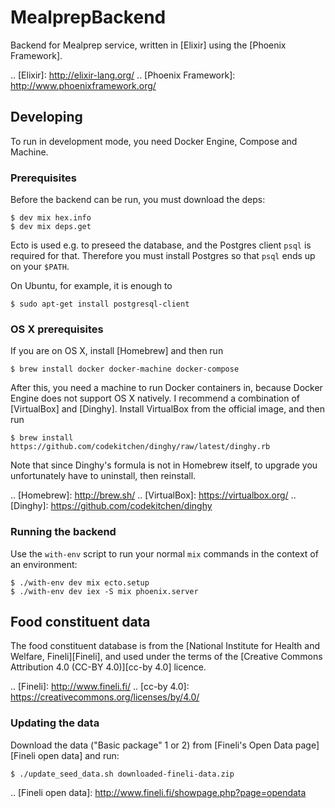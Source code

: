 # MealprepBackend #

Backend for Mealprep service, written in [Elixir] using the [Phoenix Framework].

.. [Elixir]: http://elixir-lang.org/
.. [Phoenix Framework]: http://www.phoenixframework.org/

## Developing ##

To run in development mode, you need Docker Engine, Compose and Machine.

### Prerequisites ###

Before the backend can be run, you must download the deps:

```
$ dev mix hex.info
$ dev mix deps.get
```

Ecto is used e.g. to preseed the database, and the Postgres client `psql` is required for that. Therefore you must install Postgres so that `psql` ends up on your `$PATH`.

On Ubuntu, for example, it is enough to

```
$ sudo apt-get install postgresql-client
```

### OS X prerequisites ###

If you are on OS X, install [Homebrew] and then run

```
$ brew install docker docker-machine docker-compose
```

After this, you need a machine to run Docker containers in, because Docker Engine does not support OS X natively. I recommend a combination of [VirtualBox] and [Dinghy]. Install VirtualBox from the official image, and then run

```
$ brew install https://github.com/codekitchen/dinghy/raw/latest/dinghy.rb
```

Note that since Dinghy's formula is not in Homebrew itself, to upgrade you unfortunately have to uninstall, then reinstall.

.. [Homebrew]: http://brew.sh/
.. [VirtualBox]: https://virtualbox.org/
.. [Dinghy]: https://github.com/codekitchen/dinghy

### Running the backend ###

Use the `with-env` script to run your normal `mix` commands in the context of an environment:

```
$ ./with-env dev mix ecto.setup
$ ./with-env dev iex -S mix phoenix.server
```

## Food constituent data ##

The food constituent database is from the [National Institute for Health and Welfare, Fineli][Fineli], and used under the terms of the [Creative Commons Attribution 4.0 (CC-BY 4.0)][cc-by 4.0] licence.

.. [Fineli]: http://www.fineli.fi/
.. [cc-by 4.0]: https://creativecommons.org/licenses/by/4.0/

### Updating the data ###

Download the data ("Basic package" 1 or 2) from [Fineli's Open Data page][Fineli open data] and run:

```
$ ./update_seed_data.sh downloaded-fineli-data.zip
```

.. [Fineli open data]: http://www.fineli.fi/showpage.php?page=opendata
